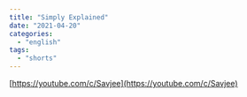 ```yaml
---
title: "Simply Explained"
date: "2021-04-20"
categories:
  - "english"
tags:
  - "shorts"
---
```


[https://youtube.com/c/Savjee](https://youtube.com/c/Savjee)
